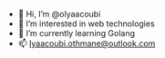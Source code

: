 - 👋 Hi, I’m @olyaacoubi
- 👀 I’m interested in web technologies
- 🌱 I’m currently learning Golang
- 📫 lyaacoubi.othmane@outlook.com
